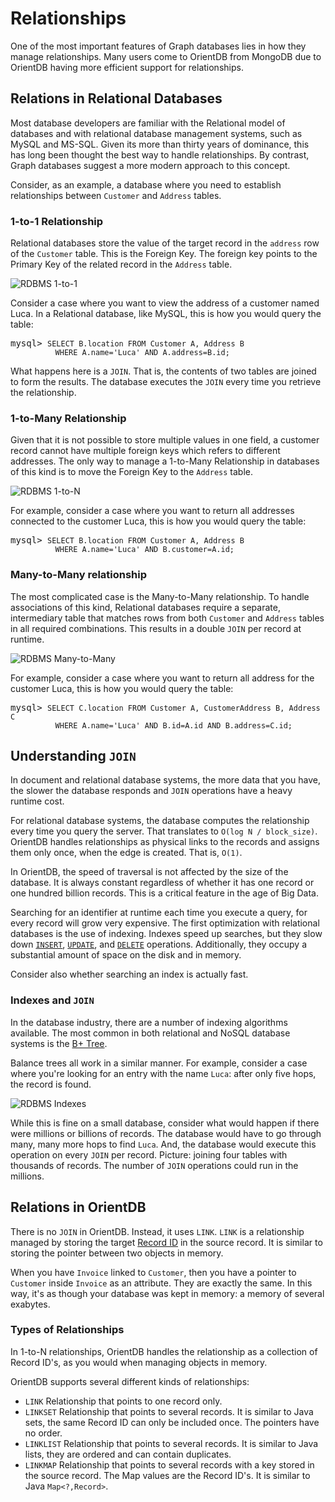 

# Relationships

One of the most important features of Graph databases lies in how they manage relationships.  Many users come to OrientDB from MongoDB due to OrientDB having more efficient support for relationships.


## Relations in Relational Databases

Most database developers are familiar with the Relational model of databases and with relational database management systems, such as MySQL and MS-SQL.  Given its more than thirty years of dominance, this has long been thought the best way to handle relationships. By contrast, Graph databases suggest a more modern approach to this concept.

Consider, as an example, a database where you need to establish relationships between `Customer` and `Address` tables.

### 1-to-1 Relationship

Relational databases store the value of the target record in the `address` row of the `Customer` table. This is the Foreign Key. The foreign key points to the Primary Key of the related record in the `Address` table.

![RDBMS 1-to-1](http://www.orientdb.org/images/rdbms-1to1.jpg)

Consider a case where you want to view the address of a customer named Luca.  In a Relational database, like MySQL, this is how you would query the table:

<pre>
mysql> <code class="lang-sql userinput">SELECT B.location FROM Customer A, Address B
          WHERE A.name='Luca' AND A.address=B.id;</code>
</pre>

What happens here is a `JOIN`. That is, the contents of two tables are joined to form the results. The database executes the `JOIN` every time you retrieve the relationship.


### 1-to-Many Relationship

Given that it is not possible to store multiple values in one field, a customer record cannot have multiple foreign keys which refers to different addresses. The only way to manage a 1-to-Many Relationship in databases of this kind is to move the Foreign Key to the `Address` table.

![RDBMS 1-to-N](http://www.orientdb.org/images/rdbms-1toN.jpg)

For example, consider a case where you want to return all addresses connected to the customer Luca, this is how you would query the table:

<pre>
mysql> <code class="lang-sql userinput">SELECT B.location FROM Customer A, Address B
          WHERE A.name='Luca' AND B.customer=A.id;</code>
</pre>

### Many-to-Many relationship

The most complicated case is the Many-to-Many relationship.  To handle associations of this kind, Relational databases require a separate, intermediary table that matches rows from both `Customer` and `Address` tables in all required combinations.  This results in a double `JOIN` per record at runtime.

![RDBMS Many-to-Many](http://www.orientdb.org/images/rdbms-NtoM.jpg)

For example, consider a case where you want to return all address for the customer Luca, this is how you would query the table:

<pre>
mysql> <code class="lang-sql userinput">SELECT C.location FROM Customer A, CustomerAddress B, Address C
          WHERE A.name='Luca' AND B.id=A.id AND B.address=C.id;</code>
</pre>


## Understanding `JOIN`

In document and relational database systems, the more data that you have, the slower the database responds and `JOIN` operations have a heavy runtime cost.

For relational database systems, the database computes the relationship every time you query the server. That translates to `O(log N / block_size)`.  OrientDB handles relationships as physical links to the records and assigns them only once, when the edge is created.  That is, `O(1)`.

In OrientDB, the speed of traversal is not affected by the size of the database. It is always constant regardless of whether it has one record or one hundred billion records. This is a critical feature in the age of Big Data.

Searching for an identifier at runtime each time you execute a query, for every record will grow very expensive. The first optimization with relational databases is the use of indexing. Indexes speed up searches, but they slow down [`INSERT`](../sql/SQL-Insert.md), [`UPDATE`](../sql/SQL-Update.md), and [`DELETE`](../sql/SQL-Delete.md) operations. Additionally, they occupy a substantial amount of space on the disk and in memory.

Consider also whether searching an index is actually fast.

### Indexes and `JOIN`

In the database industry, there are a number of indexing algorithms available.  The most common in both relational and NoSQL database systems is the [B+ Tree](http://en.wikipedia.org/wiki/B%2B_tree).

Balance trees all work in a similar manner. For example, consider a case where you're looking for an entry with the name `Luca`: after only five hops, the record is found.

![RDBMS Indexes](http://www.orientdb.org/images/index-lookup.jpg)

While this is fine on a small database, consider what would happen if there were millions or billions of records. The database would have to go through many, many more hops to find `Luca`. And, the database would execute this operation on every `JOIN` per record. Picture: joining four tables with thousands of records. The number of `JOIN` operations could run in the millions.

## Relations in OrientDB

There is no `JOIN` in OrientDB. Instead, it uses `LINK`. `LINK` is a relationship managed by storing the target [Record ID](Tutorial-Record-ID.md) in the source record. It is similar to storing the pointer between two objects in memory.

When you have `Invoice` linked to `Customer`, then you have a pointer to `Customer` inside `Invoice` as an attribute. They are exactly the same. In this way, it's as though your database was kept in memory: a memory of several exabytes.

### Types of Relationships

In 1-to-N relationships, OrientDB handles the relationship as a collection of Record ID's, as you would when managing objects in memory.

OrientDB supports several different kinds of relationships:

- `LINK` Relationship that points to one record only.
- `LINKSET` Relationship that points to several records.  It is similar to Java sets, the same Record ID can only be included once.  The pointers have no order.
- `LINKLIST` Relationship that points to several records.  It is similar to Java lists, they are ordered and can contain duplicates.
- `LINKMAP` Relationship that points to several records with a key stored in the source record.  The Map values are the Record ID's.  It is similar to Java `Map<?,Record>`.
